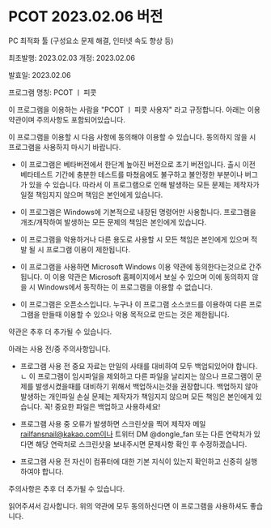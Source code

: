 # PCOT 2023.02.06 버전
PC 최적화 툴 (구성요소 문제 해결, 인터넷 속도 향상 등)



최초발행: 2023.02.03
개정: 2023.02.06

발효일: 2023.02.06

프로그램 명칭: PCOT ㅣ 피콧

이 프로그램을 이용하는 사람을 "PCOT ㅣ 피콧 사용자" 라고 규정합니다. 아래는 이용 약관이며 주의사항도 포함되어있습니다.

이 프로그램을 이용할 시 다음 사항에 동의해야 이용할 수 있습니다. 동의하지 않을 시 프로그램을 사용하지 마시기 바랍니다.

- 이 프로그램은 베타버전에서 한단계 높아진 버전으로 초기 버전입니다.
출시 이전 베타테스트 기간에 충분한 테스트를 마쳤음에도 불구하고 불안정한 부분이나 버그가 있을 수 있습니다. 
따라서 이 프로그램으로 인해 발생하는 모든 문제는 제작자가 일절 책임지지 않으며 책임은 본인에게 있습니다.

- 이 프로그램은 Windows에 기본적으로 내장된 명령어만 사용합니다. 프로그램을 개조/개작하여 발생하는 모든 문제의 책임은 본인에게 있습니다.

- 이 프로그램을 악용하거나 다른 용도로 사용할 시 모든 책임은 본인에게 있으며 적발 될 시 프로그램 이용이 제한됩니다.

- 이 프로그램을 사용하면 Microsoft Windows 이용 약관에 동의한다는것으로 간주됩니다. 이 이용 약관은 Microsoft 홈페이지에서 보실 수 있으며 이에 동의하지 않을 시 Windows에서 동작하는 이 프로그램을 이용할 수 없습니다.

- 이 프로그램은 오픈소스입니다. 누구나 이 프로그램 소스코드를 이용하여 다른 프로그램을 만들때 이용할 수 있으나 악용 목적으로 만드는 것은 제한됩니다.

약관은 추후 더 추가될 수 있습니다.


아래는 사용 전/중 주의사항입니다.

- 프로그램 사용 전 중요 자료는 만일의 사태를 대비하여 모두 백업되있어야 합니다.
ㄴ 이 프로그램이 임시파일을 제외하고 다른 파일을 날리지는 않으나 프로그램이 문제를 발생시켰을때를 대비하기 위해서 백업하시는것을 권장합니다.
    백업하지 않아 발생하는 개인파일 손실 문제는 제작자가 책임지지 않으며 모든 책임은 본인에게 있습니다. 꼭! 중요한 파일은 백업하고 사용하세요! 

- 프로그램 사용 중 오류가 발생하면 스크린샷을 찍어 제작자 메일 railfansnail@kakao.com이나 트위터 DM @dongle_fan 또는 다른 연락처가 있다면 해당 연락처로 스크린샷을 보내주시면 문제사항 확인 후 
수정하겠습니다.

- 프로그램 사용 전 자신이 컴퓨터에 대한 기본 지식이 있는지 확인하고 신중히 실행하여야 합니다.

주의사항은 추후 더 추가될 수 있습니다. 


읽어주셔서 감사합니다. 위의 약관에 모두 동의하신다면 이 프로그램을 사용하셔도 좋습니다.
